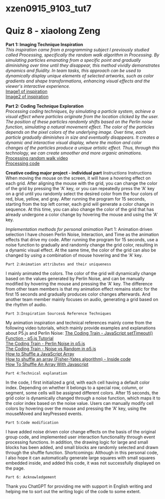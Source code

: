 # xzen0915_9103_tut7

# Quiz 8  - xiaolong Zeng 

__Part 1: Imaging Technique Inspiration__  
_This inspiration came from a programming subject I previously studied called Processing, specifically the random walk algorithm in Processing. By simulating particles emanating from a specific point and gradually diminishing over time until they disappear, this method vividly demonstrates dynamics and fluidity. In team tasks, this approach can be used to dynamically display unique elements of selected artworks, such as color gradients and shape transformations, enhancing visual effects and the viewer's interactive experience._  
[Image1 of inspiration](https://drive.google.com/file/d/1rhdvu0CvBV7rZLc7IyK-ad1CftzxQo2y/view?usp=sharing)  
[Image2 of inspiration](https://drive.google.com/file/d/15ij9szWoAeJG3uZzmmr02133vzfigHDz/view?usp=drive_link)  


__Part 2: Coding Technique Exploration__  
_Processing coding techniques, by simulating a particle system, achieve a visual effect where particles originate from the location clicked by the user. The position of these particles randomly shifts based on the Perlin noise function, simulating a natural movement effect. The color of the particles depends on the pixel colors of the underlying image. Over time, each particle gradually diminishes in size and eventually disappears. It creates a dynamic and interactive visual display, where the motion and color changes of the particles produce a unique artistic effect. Thus, through this technology, we can create smoother and more organic animations._  
[Processing random walk video](https://drive.google.com/file/d/1Dv_sh6xrAtyK3PxZx5uQoi06MOJzTBoH/view?usp=drive_link)  
[Processing code](https://docs.google.com/document/d/1abC0IwF7RyGRdAw8yMCuxAWi4z2M8Ka9/edit?usp=drive_link&ouid=106754159669391581950&rtpof=true&sd=true)





__Creative coding major project - individual part__
_Instructions_
Instructions
When moving the mouse on the screen, it will have a hovering effect on each grid. After aligning the mouse with the grid, you can change the color of the grid by pressing the 'A' key, or you can repeatedly press the 'A' key on a grid until you randomly select the desired color from the four colors of red, blue, yellow, and gray. After running the program for 15 seconds, starting from the top left corner, each grid will generate a color change in sequence. At this time, you can also change the color of the grid that has already undergone a color change by hovering the mouse and using the 'A' key.

_Implementation methods for personal animation_
    Part 1: Animation driven selection
I have chosen Perlin Noise, Interaction, and Time as the animation effects that drive my code. After running the program for 15 seconds, use a noise function to gradually and randomly change the grid color, resulting in a dynamic visual effect. At the same time, the color of the grid can also be changed by using a combination of mouse hovering and the 'A' key.


    Part 2:Animation attributes and their uniqueness
I mainly animated the colors. The color of the grid will dynamically change based on the values generated by Perlin Noise, and can be manually modified by hovering the mouse and pressing the 'A' key. The difference from other team members is that my animation effect remains static for the first 15 seconds and gradually produces color changes afterwards. And another team member mainly focuses on audio, generating a grid based on the rhythm of audio.


    Part 3:Inspiration Sources& Reference Techniques
My animation inspiration and technical references mainly come from the following video tutorials, which mainly provide examples and explanations about P5.js and Perlin Noise:
[The Coding Train - JavaScript setTimeout() Function - p5.js Tutorial](https://www.youtube.com/watch?v=nGfTjA8qNDA)  
[The Coding Train - Perlin Noise in p5.js](https://www.youtube.com/watch?v=Qf4dIN99e2w&list=PLRqwX-V7Uu6bgPNQAdxQZpJuJCjeOr7VD)  
[The Coding Train - Noise vs Random in p5.js](https://www.youtube.com/watch?v=YcdldZ1E9gU)  
[How to Shuffle a JavaScript Array](https://www.youtube.com/watch?v=Gfx9UV2tpLg)  
[How to shuffle an array (Fisher-Yates algorithm) - Inside code](https://www.youtube.com/watch?v=4zx5bM2OcvA)  
[How To Shuffle An Array With Javascript](https://www.youtube.com/watch?v=PNJlMyloz7I)  


    Part 4:Technical explanation
In the code, I first initialized a grid, with each cell having a default color index. Depending on whether it belongs to a special row, column, or segment, some cells will be assigned different colors. After 15 seconds, the grid color is dynamically changed through a noise function, which maps it to the color index based on the noise value. Users can manually modify cell colors by hovering over the mouse and pressing the 'A' key, using the mouseMoved and keyPressed events.


    Part 5:Code modification
I have added noise driven color change effects on the basis of the original group code, and implemented user interaction functionality through event processing functions. In addition, the drawing logic for large and small blocks has been added, and small blocks are randomly selected and drawn through the shuffle function. 
Shortcomings: Although in this personal code, I also hope it can automatically generate large squares with small squares embedded inside, and added this code, it was not successfully displayed on the page.


    Part 6: Acknowledgement
Thank you ChatGPT for providing me with support in English writing and helping me to sort out the writing logic of the code to some extent.
